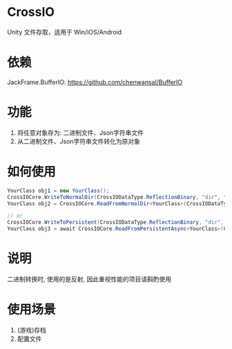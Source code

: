 # CrossIO
Unity 文件存取，适用于 Win/iOS/Android

# 依赖
JackFrame.BufferIO: https://github.com/chenwansal/BufferIO

# 功能
1. 将任意对象存为: 二进制文件、Json字符串文件  
2. 从二进制文件、Json字符串文件转化为原对象  

# 如何使用
``` C#
YourClass obj1 = new YourClass();
CrossIOCore.WriteToNormalDir(CrossIODataType.ReflectionBinary, "dir", "filename", obj1);
YourClass obj2 = CrossIOCore.ReadFromNormalDir<YourClass>(CrossIODataType.ReflectionBinary, "dir", "filename");

// or
CrossIOCore.WriteToPersistent(CrossIODataType.ReflectionBinary, "dir", "filename", obj1);
YourClass obj3 = await CrossIOCore.ReadFromPersistentAsync<YourClass>(CrossIODataType.ReflectionBinary, "dir", "filename");

```

# 说明
二进制转换时, 使用的是反射, 因此重视性能的项目请斟酌使用  

# 使用场景
1. (游戏)存档  
2. 配置文件  

